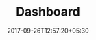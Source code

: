 ---
title: "Dashboard"
date: 2017-09-26T12:57:20+05:30
draft: false
layout: flight-one-way

flight : flight-header

---